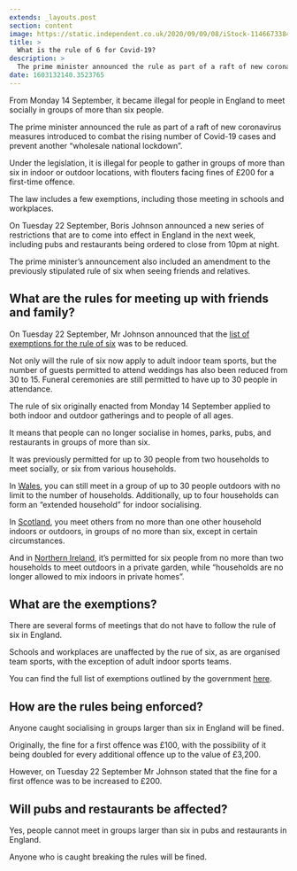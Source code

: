 ```yaml
--- 
extends: _layouts.post 
section: content 
image: https://static.independent.co.uk/2020/09/09/08/iStock-1146673384.jpg 
title: > 
  What is the rule of 6 for Covid-19? 
description: > 
  The prime minister announced the rule as part of a raft of new coronavirus measures introduced to combat the rising number of Covid-19 cases and prevent another “wholesale national lockdown”.The prime minister’s announcement also included an amendment to the previously stipulated rule of six when seeing friends and relatives.On Tuesday 22 September, Mr Johnson announced that the list of exemptions for the rule of six was to be reduced.The rule of six originally enacted from Monday 14 September applied to both indoor and outdoor gatherings and to people of all ages.There are several forms of meetings that do not have to follow the rule of six in England. 
date: 1603132140.3523765 
--- 
```

<div><p class="sc-pHJJA iocNwz above-article-prompt-donations"></p><p>From Monday 14 September, it became illegal for people in England to meet socially in groups of more than six people. &#160;</p><p>The prime minister announced the rule as part of a raft of new coronavirus measures introduced to combat the rising number of Covid-19 cases and prevent another &#8220;wholesale national lockdown&#8221;. &#160;</p><p></p><p>Under the legislation, it is illegal for people to gather in groups of more than six in indoor or outdoor locations, with flouters facing fines of &#163;200 for a first-time offence.
</p><p id="article-im-prompt"></p><p>The law includes a few exemptions, including those meeting in schools and workplaces. &#160;</p><p></p><p>On Tuesday 22 September, Boris Johnson announced a new series of restrictions that are to come into effect in England in the next week, including pubs and restaurants being ordered to close from 10pm at night.
</p><p></p><p>The prime minister&#8217;s announcement also included an amendment to the previously stipulated rule of six when seeing friends and relatives. &#160;</p><p class="sc-pdkfH jjYIOP"><h2>What are the rules for meeting up with friends and family?</h2></p><p>On Tuesday 22 September, Mr Johnson announced that the <a href="https://www.independent.co.uk/life-style/coronavirus-rule-6-exemptions-friends-family-weddings-funerals-school-work-b421398.html">list of exemptions for the rule of six</a> was to be reduced.</p><p id="taboola-carousel-thumbnails"></p><p>Not only will the rule of six now apply to adult indoor team sports, but the number of guests permitted to attend weddings has also been reduced from 30 to 15. Funeral ceremonies are still permitted to have up to 30 people in attendance.</p><p>The rule of six originally enacted from Monday 14 September applied to both indoor and outdoor gatherings and to people of all ages.</p><p>It means that people can no longer socialise in homes, parks, pubs, and restaurants in groups of more than six.</p><p>It was previously permitted for up to 30 people from two households to meet socially, or six from various households.</p><p></p><p>In <a rel="nofollow" href="https://gov.wales/guidance-leaving-your-home-and-seeing-other-people-coronavirus">Wales</a>, you can still meet in a group of up to 30 people outdoors with no limit to the number of households. Additionally, up to four households can form an &#8220;extended household&#8221; for indoor socialising.</p><p>In <a rel="nofollow" href="https://www.gov.scot/publications/coronavirus-covid-19-phase-3-staying-safe-and-protecting-others/pages/seeing-friends-and-family/">Scotland</a>, you meet others from no more than one other household indoors or outdoors, in groups of no more than six, except in certain circumstances.</p><p></p><p>And in <a rel="nofollow" href="https://www.nidirect.gov.uk/articles/coronavirus-covid-19-regulations-guidance-what-restrictions-mean-you">Northern Ireland</a>, it&#8217;s permitted for six people from no more than two households to meet outdoors in a private garden, while &#8220;households are no longer allowed to mix indoors in private homes&#8221;.</p><p class="sc-pdkfH jjYIOP"><h2>What are the exemptions?</h2></p><p>There are several forms of meetings that do not have to follow the rule of six in England.</p><p>Schools and workplaces are unaffected by the rue of six, as are organised team sports, with the exception of adult indoor sports teams.</p><p>You can find the full list of exemptions outlined by the government <a href="https://www.independent.co.uk/life-style/coronavirus-rule-6-exemptions-friends-family-weddings-funerals-school-work-b421398.html">here</a>.</p><p class="sc-pdkfH jjYIOP"><h2>How are the rules being enforced?</h2></p><p>Anyone caught socialising in groups larger than six in England will be fined.</p><p>Originally, the fine for a first offence was &#163;100, with the possibility of it being doubled for every additional offence up to the value of &#163;3,200.</p><p>However, on Tuesday 22 September Mr Johnson stated that the fine for a first offence was to be increased to &#163;200.</p><p class="sc-pdkfH jjYIOP"><h2>Will pubs and restaurants be affected?</h2></p><p>Yes, people cannot meet in groups larger than six in pubs and restaurants in England.</p><p>Anyone who is caught breaking the rules will be fined.</p><p class="sc-ptCms fzKffT"></p></div>